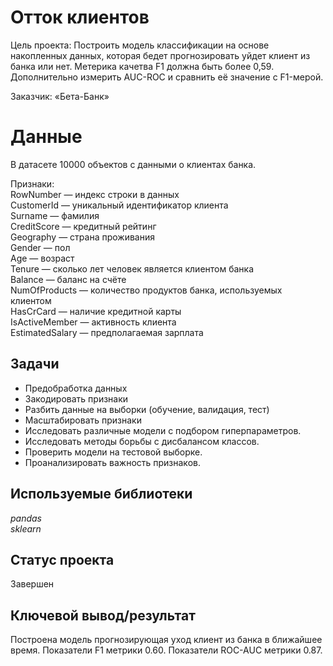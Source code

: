 # Отток клиентов
Цель проекта: Построить модель классификации на основе накопленных данных, которая бедет прогнозировать уйдет клиент из банка или нет. Метерика качетва F1 должна быть более 0,59. Дополнительно измерить AUC-ROC и сравнить её значение с F1-мерой.

Заказчик: «Бета-Банк»

# Данные
В датасете 10000 объектов c данными о клиентах банка.

Признаки:  
RowNumber — индекс строки в данных  
CustomerId — уникальный идентификатор клиента  
Surname — фамилия  
CreditScore — кредитный рейтинг  
Geography — страна проживания  
Gender — пол  
Age — возраст  
Tenure — сколько лет человек является клиентом банка  
Balance — баланс на счёте  
NumOfProducts — количество продуктов банка, используемых клиентом  
HasCrCard — наличие кредитной карты  
IsActiveMember — активность клиента  
EstimatedSalary — предполагаемая зарплата  

## Задачи
- Предобработка данных
- Закодировать признаки
- Разбить данные на выборки (обучение, валидация, тест)
- Масштабировать признаки 
- Исследовать различные модели с подбором гиперпараметров.
- Исследовать методы борьбы с дисбалансом классов.
- Проверить модели на тестовой выборке.
- Проанализировать важность признаков.

## Используемые библиотеки
*pandas*  
*sklearn*

## Статус проекта
Завершен

## Ключевой вывод/результат
Построена модель прогнозирующая уход клиент из банка в ближайшее время. Показатели F1 метрики 0.60. Показатели ROC-AUC метрики 0.87.
